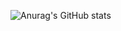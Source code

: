 ![Anurag's GitHub stats](https://github-readme-stats.vercel.app/api?username=Matty-7&count_private=true&show_icons=true)
